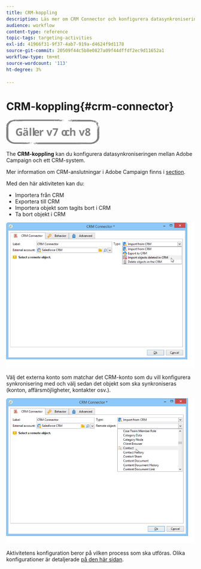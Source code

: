 ```yaml
---
title: CRM-koppling
description: Läs mer om CRM Connector och konfigurera datasynkronisering
audience: workflow
content-type: reference
topic-tags: targeting-activities
exl-id: 41966f31-9f37-4ab7-919a-d4624f9d1178
source-git-commit: 20509f44c5b8e0827a09f44dffdf2ec9d11652a1
workflow-type: tm+mt
source-wordcount: '113'
ht-degree: 3%

---
```


# CRM-koppling{#crm-connector}

![](../../assets/common.svg)

The **CRM-koppling** kan du konfigurera datasynkroniseringen mellan Adobe Campaign och ett CRM-system.

Mer information om CRM-anslutningar i Adobe Campaign finns i [section](../../platform/using/crm-connectors.md).

Med den här aktiviteten kan du:

* Importera från CRM
* Exportera till CRM
* Importera objekt som tagits bort i CRM
* Ta bort objekt i CRM

![](assets/crm_task_select_op.png)

Välj det externa konto som matchar det CRM-konto som du vill konfigurera synkronisering med och välj sedan det objekt som ska synkroniseras (konton, affärsmöjligheter, kontakter osv.).

![](assets/crm_task_select_obj.png)

Aktivitetens konfiguration beror på vilken process som ska utföras. Olika konfigurationer är detaljerade [på den här sidan](../../platform/using/crm-data-sync.md).
